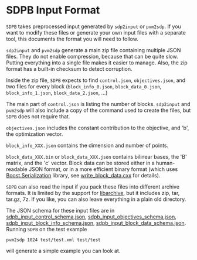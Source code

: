 # SDPB Input Format

`SDPB` takes preprocessed input generated by `sdp2input` or `pvm2sdp`.
If you want to modify these files or generate your own input files
with a separate tool, this documents the format you will need to follow.

`sdp2input` and `pvm2sdp` generate a main zip file containing multiple
JSON files.  They do not enable compression, because that can be quite
slow.  Putting everything into a single file makes it easier to
manage.  Also, the zip format has a built-in checksum to detect
corruption.

Inside the zip file, `SDPB` expects to find `control.json`,
`objectives.json`, and two files for every block (`block_info_0.json`, `block_data_0.json`,
`block_info_1.json`, `block_data_2.json`, ...)

The main part of `control.json` is listing the number of blocks.
`sdp2input` and `pvm2sdp` will also include a copy of the command used
to create the files, but `SDPB` does not require that.

`objectives.json` includes the constant contribution to the objective,
and 'b', the optimization vector.

`block_info_XXX.json` contains the dimension and number of points.

`block_data_XXX.bin` or `block_data_XXX.json` contains bilinear
bases, the 'B' matrix, and the 'c' vector.
Block data can be stored either in a human-readable JSON format, or in a more efficient binary format (which
uses [Boost.Serialization](http://boost.org/libs/serialization) library,
see [write_block_data.cxx](../src/sdp_convert/write_block_data.cxx) for details).

`SDPB` can also read the input if you pack these files into different
archive formats.  It is limited by the support for
[libarchive](https://github.com/libarchive/libarchive/wiki/LibarchiveFormats),
but it includes zip, tar, tar.gz, 7z.  If you like, you can also leave
everything in a plain old directory.

The JSON schema for these input files are in
[sdpb_input_control_schema.json](sdpb_input_control_schema.json),
[sdpb_input_objectives_schema.json](sdpb_input_objectives_schema.json),
[sdpb_input_block_info_schema.json](sdpb_input_block_info_schema.json),
[sdpb_input_block_data_schema.json](sdpb_input_block_data_schema.json). Running `SDPB` on the
test example

    pvm2sdp 1024 test/test.xml test/test
    
will generate a simple example you can look at.

